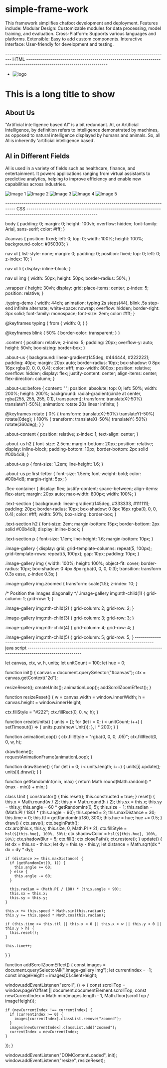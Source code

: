 # simple-frame-work
This framework simplifies chatbot development and deployment. Features include:  Modular Design: Customizable modules for data processing, model training, and evaluation. Cross-Platform: Supports various languages and platforms. Extensible: Easy to add custom components. Interactive Interface: User-friendly for development and testing.

--------------------------------------------------------------------------------- HTML ----------------------------------------------------------------------------------------------------------------------

<!DOCTYPE html>
<html lang="en">
<head>
  <meta charset="UTF-8">
  <meta name="viewport" content="width=device-width, initial-scale=1.0">
  <title>oscowl projects</title>
  <link rel="stylesheet" href="index.css">
</head>
<body>
  <canvas id="canvas"></canvas>
  <nav>
    <ul>
      <li><img class="logo" src="oscowl_logo.jpg" alt="logo"></li>
    </ul>
  </nav>
  <div class="wrapper">
    <div class="typing-demo">
      <h1>This is a long title to show</h1>
    </div>
  </div>
  <section class="content">
    <article class="about-us">
      <section class="about-content">
        <h2>About Us</h2>
        <p>"Artificial intelligence based AI" is a bit redundant. AI, or Artificial Intelligence, by definition refers to intelligence demonstrated by machines, as opposed to natural intelligence displayed by humans and animals. So, all AI is inherently 'artificial intelligence based'.</p>
      </section>
    </article>
    <div class="flex-container">
      <section class="text-section">
        <h2>AI in Different Fields</h2>
        <p>AI is used in a variety of fields such as healthcare, finance, and entertainment. It powers applications ranging from virtual assistants to predictive analytics, helping to improve efficiency and enable new capabilities across industries.</p>
      </section>
      <section class="image-gallery">
        <img src="images/a.jpg" alt="Image 1">
        <img src="images/b.jpg" alt="Image 2">
        <img src="images/c.jpg" alt="Image 3">
        <img src="images/d.jpg" alt="Image 4">
        <img src="images/e.jpg" alt="Image 5">
      </section>
    </div>
  </section>
  <script src="index.js"></script>
</body>
</html>



-----------------------------------------------------------------------------------   CSS    -----------------------------------------------------------------------------------------------------------------

body {
  padding: 0;
  margin: 0;
  height: 100vh;
  overflow: hidden;
  font-family: Arial, sans-serif;
  color: #fff;
}

#canvas {
  position: fixed;
  left: 0;
  top: 0;
  width: 100%;
  height: 100%;
  background-color: #050303;
}

nav ul {
  list-style: none;
  margin: 0;
  padding: 0;
  position: fixed;
  top: 0;
  left: 0;
  z-index: 10;
}

nav ul li {
  display: inline-block;
}

nav ul img {
  width: 50px;
  height: 50px;
  border-radius: 50%;
}

.wrapper {
  height: 30vh;
  display: grid;
  place-items: center;
  z-index: 5;
  position: relative;
}

.typing-demo {
  width: 44ch;
  animation: typing 2s steps(44), blink .5s step-end infinite alternate;
  white-space: nowrap;
  overflow: hidden;
  border-right: 3px solid;
  font-family: monospace;
  font-size: 2em;
  color: #fff;
}

@keyframes typing {
  from { width: 0; }
}

@keyframes blink {
  50% { border-color: transparent; }
}

.content {
  position: relative;
  z-index: 5;
  padding: 20px;
  overflow-y: auto;
  height: 50vh;
  box-sizing: border-box;
}

.about-us {
  background: linear-gradient(145deg, #444444, #222222);
  padding: 40px;
  margin: 20px auto;
  border-radius: 10px;
  box-shadow: 0 8px 16px rgba(0, 0, 0, 0.4);
  color: #fff;
  max-width: 800px;
  position: relative;
  overflow: hidden;
  display: flex;
  justify-content: center;
  align-items: center;
  flex-direction: column;
}

.about-us::before {
  content: "";
  position: absolute;
  top: 0;
  left: 50%;
  width: 200%;
  height: 200%;
  background: radial-gradient(circle at center, rgba(255, 255, 255, 0.1), transparent);
  transform: translateX(-50%) translateY(-50%);
  animation: rotate 20s linear infinite;
}

@keyframes rotate {
  0% {
    transform: translateX(-50%) translateY(-50%) rotate(0deg);
  }
  100% {
    transform: translateX(-50%) translateY(-50%) rotate(360deg);
  }
}

.about-content {
  position: relative;
  z-index: 1;
  text-align: center;
}

.about-us h2 {
  font-size: 2.5em;
  margin-bottom: 20px;
  position: relative;
  display: inline-block;
  padding-bottom: 10px;
  border-bottom: 2px solid #00b4d8;
}

.about-us p {
  font-size: 1.2em;
  line-height: 1.6;
}

.about-us p::first-letter {
  font-size: 1.5em;
  font-weight: bold;
  color: #00b4d8;
  margin-right: 5px;
}

.flex-container {
  display: flex;
  justify-content: space-between;
  align-items: flex-start;
  margin: 20px auto;
  max-width: 800px;
  width: 100%;
}

.text-section {
  background: linear-gradient(145deg, #333333, #111111);
  padding: 20px;
  border-radius: 10px;
  box-shadow: 0 8px 16px rgba(0, 0, 0, 0.4);
  color: #fff;
  width: 50%;
  box-sizing: border-box;
}

.text-section h2 {
  font-size: 2em;
  margin-bottom: 15px;
  border-bottom: 2px solid #00b4d8;
  display: inline-block;
}

.text-section p {
  font-size: 1.1em;
  line-height: 1.6;
  margin-bottom: 10px;
}

.image-gallery {
  display: grid;
  grid-template-columns: repeat(5, 100px);
  grid-template-rows: repeat(5, 100px);
  gap: 10px;
  padding: 10px;
}

.image-gallery img {
  width: 100%;
  height: 100%;
  object-fit: cover;
  border-radius: 10px;
  box-shadow: 0 4px 8px rgba(0, 0, 0, 0.3);
  transition: transform 0.3s ease, z-index 0.3s;
}

.image-gallery img.zoomed {
  transform: scale(1.5);
  z-index: 10;
}

/* Position the images diagonally */
.image-gallery img:nth-child(1) {
  grid-column: 1;
  grid-row: 1;
}

.image-gallery img:nth-child(2) {
  grid-column: 2;
  grid-row: 2;
}

.image-gallery img:nth-child(3) {
  grid-column: 3;
  grid-row: 3;
}

.image-gallery img:nth-child(4) {
  grid-column: 4;
  grid-row: 4;
}

.image-gallery img:nth-child(5) {
  grid-column: 5;
  grid-row: 5;
}
---------------------------------------------------------------------------------------  java script ---------------------------------------------------------------------------------------------------------


let canvas, ctx, w, h, units;
let unitCount = 100;
let hue = 0;

function init() {
  canvas = document.querySelector("#canvas");
  ctx = canvas.getContext("2d");

  resizeReset();
  createUnits();
  animationLoop();
  addScrollZoomEffect();
}

function resizeReset() {
  w = canvas.width = window.innerWidth;
  h = canvas.height = window.innerHeight;
  
  ctx.fillStyle = "#222";
  ctx.fillRect(0, 0, w, h);
}

function createUnits() {
  units = [];
  for (let i = 0; i < unitCount; i++) {
    setTimeout(() => {
      units.push(new Unit());
    }, i * 200);
  }
}

function animationLoop() {
  ctx.fillStyle = "rgba(0, 0, 0, .05)";
  ctx.fillRect(0, 0, w, h);

  drawScene();  
  requestAnimationFrame(animationLoop);
}

function drawScene() {
  for (let i = 0; i < units.length; i++) {
    units[i].update();
    units[i].draw();
  }
}

function getRandomInt(min, max) {
  return Math.round(Math.random() * (max - min)) + min;
}

class Unit {
  constructor() {
    this.reset();
    this.constructed = true;
  }
  reset() {
    this.x = Math.round(w / 2);
    this.y = Math.round(h / 2);
    this.sx = this.x;
    this.sy = this.y;
    this.angle = 60 * getRandomInt(0, 5);
    this.size = 1;
    this.radian = (Math.PI / 180) * (this.angle + 90);
    this.speed = 2;
    this.maxDistance = 30;
    this.time = 0;
    this.ttl = getRandomInt(180, 300);
    this.hue = hue;
    hue += 0.5;
  }
  draw() {
    ctx.save();
    ctx.beginPath();    
    ctx.arc(this.x, this.y, this.size, 0, Math.PI * 2);
    ctx.fillStyle = `hsl(${this.hue}, 100%, 50%)`;
    ctx.shadowColor = `hsl(${this.hue}, 100%, 50%)`;
    ctx.shadowBlur = 5;
    ctx.fill();
    ctx.closePath();
    ctx.restore();
  }
  update() {
    let dx = this.sx - this.x;
    let dy = this.sy - this.y;
    let distance = Math.sqrt(dx * dx + dy * dy);

    if (distance >= this.maxDistance) {
      if (getRandomInt(0, 1)) {
        this.angle += 60;
      } else {
        this.angle -= 60;
      }

      this.radian = (Math.PI / 180) * (this.angle + 90);
      this.sx = this.x;
      this.sy = this.y; 
    }

    this.x += this.speed * Math.sin(this.radian);
    this.y += this.speed * Math.cos(this.radian);
    
    if (this.time >= this.ttl || this.x < 0 || this.x > w || this.y < 0 || this.y > h) {
      this.reset();
    }

    this.time++;
  }
}

function addScrollZoomEffect() {
  const images = document.querySelectorAll(".image-gallery img");
  let currentIndex = -1;
  const imageHeight = images[0].clientHeight;
  
  window.addEventListener("scroll", () => {
    const scrollTop = window.pageYOffset || document.documentElement.scrollTop;
    const newCurrentIndex = Math.min(images.length - 1, Math.floor(scrollTop / imageHeight));

    if (newCurrentIndex !== currentIndex) {
      if (currentIndex >= 0) {
        images[currentIndex].classList.remove("zoomed");
      }
      images[newCurrentIndex].classList.add("zoomed");
      currentIndex = newCurrentIndex;
    }
  });
}

window.addEventListener("DOMContentLoaded", init);
window.addEventListener("resize", resizeReset);
